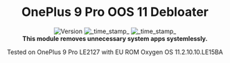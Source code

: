 <h1 align="center">OnePlus 9 Pro OOS 11 Debloater</h1>

<div align="center">
  <!-- Version -->
    <img src="https://img.shields.io/badge/Version-v1.2-blue.svg?longCache=true&style=popout-square"
      alt="Version" />
  <!-- Last Updated -->
    <img src="https://img.shields.io/badge/Updated-Dec. 5, 2022-green.svg?longCache=true&style=flat-square"
      alt="_time_stamp_" />
  <!-- Min Magisk -->
    <img src="https://img.shields.io/badge/MinMagisk-20.4-red.svg?longCache=true&style=flat-square"
      alt="_time_stamp_" /></div>

<div align="center">
  <strong>This module removes unnecessary system apps systemlessly.</strong>
  <p>
    Tested on OnePlus 9 Pro LE2127 with EU ROM Oxygen OS 11.2.10.10.LE15BA
  </p>
</div>
